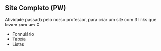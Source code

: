 <h2 aling="center" >Site Completo (PW)</h2>
Atividade passada pelo nosso professor, para criar um site com 3 links que levam para um ↧
<ul>
<li>Formulário</li>
<li>Tabela</li>  
<li>Listas</li>
</ul>
